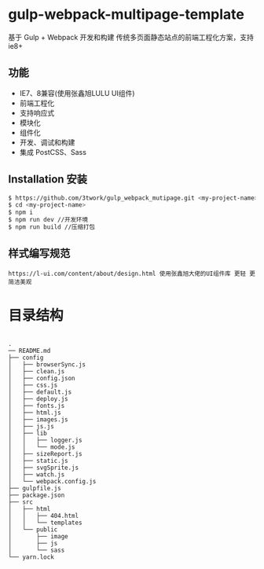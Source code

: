 # gulp-webpack-multipage-template

基于 Gulp + Webpack 开发和构建 传统多页面静态站点的前端工程化方案，支持ie8+

## 功能
- IE7、8兼容(使用张鑫旭LULU UI组件)
- 前端工程化
- 支持响应式
- 模块化
- 组件化
- 开发、调试和构建
- 集成 PostCSS、Sass

## Installation 安装

```bash
$ https://github.com/3twork/gulp_webpack_mutipage.git <my-project-name>
$ cd <my-project-name>
$ npm i
$ npm run dev //开发环境
$ npm run build //压缩打包
```


## 样式编写规范
```
https://l-ui.com/content/about/design.html 使用张鑫旭大佬的UI组件库 更轻 更简洁美观
```

# 目录结构
```shell

.
── README.md
├── config
│   ├── browserSync.js
│   ├── clean.js
│   ├── config.json
│   ├── css.js
│   ├── default.js
│   ├── deploy.js
│   ├── fonts.js
│   ├── html.js
│   ├── images.js
│   ├── js.js
│   ├── lib
│   │   ├── logger.js
│   │   └── mode.js
│   ├── sizeReport.js
│   ├── static.js
│   ├── svgSprite.js
│   ├── watch.js
│   └── webpack.config.js
├── gulpfile.js
├── package.json
├── src
│   ├── html
│   │   ├── 404.html
│   │   └── templates
│   └── public
│       ├── image
│       ├── js
│       └── sass
└── yarn.lock

```

